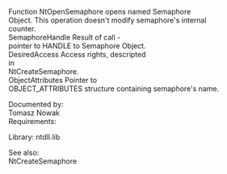 Function NtOpenSemaphore opens named Semaphore \
Object. This operation doesn't modify semaphore's internal \
counter. \
SemaphoreHandle Result of call \- \
pointer to HANDLE to Semaphore Object. \
DesiredAccess Access rights, descripted \
in \
NtCreateSemaphore. \
ObjectAttributes Pointer to \
OBJECT\_ATTRIBUTES structure containing semaphore's name.

Documented by: \
Tomasz Nowak \
Requirements:

Library: ntdll.lib

See also: \
NtCreateSemaphore
